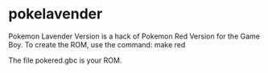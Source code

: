 # pokelavender

Pokemon Lavender Version is a hack of Pokemon Red Version for the Game Boy.  To create the ROM, use the command:
  make red

The file pokered.gbc is your ROM.

